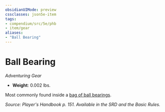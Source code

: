 ```yaml
---
obsidianUIMode: preview
cssclasses: json5e-item
tags:
- compendium/src/5e/phb
- item/gear
aliases: 
- "Ball Bearing"
---
```

# Ball Bearing
*Adventuring Gear*  

- **Weight**: 0.002 lbs.

Most commonly found inside a [bag of ball bearings](/3-Mechanics/CLI/items/ball-bearings-bag-of-1000.md).

*Source: Player's Handbook p. 151. Available in the SRD and the Basic Rules.*